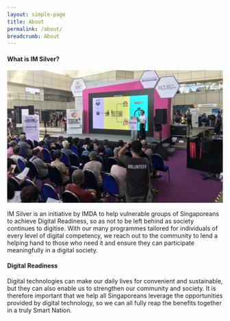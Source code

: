 ```yaml
---
layout: simple-page
title: About
permalink: /about/
breadcrumb: About
---
```

#### What is IM Silver?

![about](/images/about/about.jpg)

IM Silver is an initiative by IMDA to help vulnerable groups of Singaporeans to achieve Digital Readiness, so as not to be left behind as society continues to digitise. With our many programmes tailored for individuals of every level of digital competency, we reach out to the community to lend a helping hand to those who need it and ensure they can participate meaningfully in a digital society. 

#### Digital Readiness

Digital technologies can make our daily lives for convenient and sustainable, but they can also enable us to strengthen our community and society. It is therefore important that we help all Singaporeans leverage the opportunities provided by digital technology, so we can all fully reap the benefits together in a truly Smart Nation.
